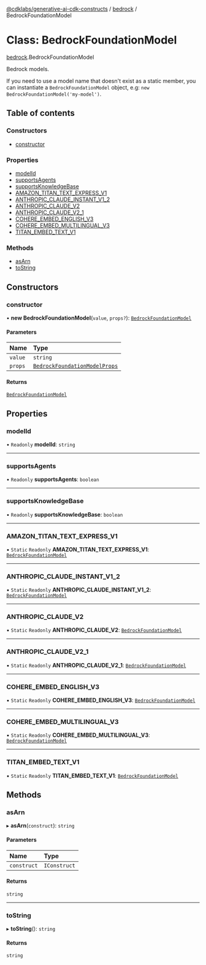 [@cdklabs/generative-ai-cdk-constructs](../README.md) / [bedrock](../modules/bedrock.md) / BedrockFoundationModel

# Class: BedrockFoundationModel

[bedrock](../modules/bedrock.md).BedrockFoundationModel

Bedrock models.

If you need to use a model name that doesn't exist as a static member, you
can instantiate a `BedrockFoundationModel` object, e.g: `new BedrockFoundationModel('my-model')`.

## Table of contents

### Constructors

- [constructor](bedrock.BedrockFoundationModel.md#constructor)

### Properties

- [modelId](bedrock.BedrockFoundationModel.md#modelid)
- [supportsAgents](bedrock.BedrockFoundationModel.md#supportsagents)
- [supportsKnowledgeBase](bedrock.BedrockFoundationModel.md#supportsknowledgebase)
- [AMAZON\_TITAN\_TEXT\_EXPRESS\_V1](bedrock.BedrockFoundationModel.md#amazon_titan_text_express_v1)
- [ANTHROPIC\_CLAUDE\_INSTANT\_V1\_2](bedrock.BedrockFoundationModel.md#anthropic_claude_instant_v1_2)
- [ANTHROPIC\_CLAUDE\_V2](bedrock.BedrockFoundationModel.md#anthropic_claude_v2)
- [ANTHROPIC\_CLAUDE\_V2\_1](bedrock.BedrockFoundationModel.md#anthropic_claude_v2_1)
- [COHERE\_EMBED\_ENGLISH\_V3](bedrock.BedrockFoundationModel.md#cohere_embed_english_v3)
- [COHERE\_EMBED\_MULTILINGUAL\_V3](bedrock.BedrockFoundationModel.md#cohere_embed_multilingual_v3)
- [TITAN\_EMBED\_TEXT\_V1](bedrock.BedrockFoundationModel.md#titan_embed_text_v1)

### Methods

- [asArn](bedrock.BedrockFoundationModel.md#asarn)
- [toString](bedrock.BedrockFoundationModel.md#tostring)

## Constructors

### constructor

• **new BedrockFoundationModel**(`value`, `props?`): [`BedrockFoundationModel`](bedrock.BedrockFoundationModel.md)

#### Parameters

| Name | Type |
| :------ | :------ |
| `value` | `string` |
| `props` | [`BedrockFoundationModelProps`](../interfaces/bedrock.BedrockFoundationModelProps.md) |

#### Returns

[`BedrockFoundationModel`](bedrock.BedrockFoundationModel.md)

## Properties

### modelId

• `Readonly` **modelId**: `string`

___

### supportsAgents

• `Readonly` **supportsAgents**: `boolean`

___

### supportsKnowledgeBase

• `Readonly` **supportsKnowledgeBase**: `boolean`

___

### AMAZON\_TITAN\_TEXT\_EXPRESS\_V1

▪ `Static` `Readonly` **AMAZON\_TITAN\_TEXT\_EXPRESS\_V1**: [`BedrockFoundationModel`](bedrock.BedrockFoundationModel.md)

___

### ANTHROPIC\_CLAUDE\_INSTANT\_V1\_2

▪ `Static` `Readonly` **ANTHROPIC\_CLAUDE\_INSTANT\_V1\_2**: [`BedrockFoundationModel`](bedrock.BedrockFoundationModel.md)

___

### ANTHROPIC\_CLAUDE\_V2

▪ `Static` `Readonly` **ANTHROPIC\_CLAUDE\_V2**: [`BedrockFoundationModel`](bedrock.BedrockFoundationModel.md)

___

### ANTHROPIC\_CLAUDE\_V2\_1

▪ `Static` `Readonly` **ANTHROPIC\_CLAUDE\_V2\_1**: [`BedrockFoundationModel`](bedrock.BedrockFoundationModel.md)

___

### COHERE\_EMBED\_ENGLISH\_V3

▪ `Static` `Readonly` **COHERE\_EMBED\_ENGLISH\_V3**: [`BedrockFoundationModel`](bedrock.BedrockFoundationModel.md)

___

### COHERE\_EMBED\_MULTILINGUAL\_V3

▪ `Static` `Readonly` **COHERE\_EMBED\_MULTILINGUAL\_V3**: [`BedrockFoundationModel`](bedrock.BedrockFoundationModel.md)

___

### TITAN\_EMBED\_TEXT\_V1

▪ `Static` `Readonly` **TITAN\_EMBED\_TEXT\_V1**: [`BedrockFoundationModel`](bedrock.BedrockFoundationModel.md)

## Methods

### asArn

▸ **asArn**(`construct`): `string`

#### Parameters

| Name | Type |
| :------ | :------ |
| `construct` | `IConstruct` |

#### Returns

`string`

___

### toString

▸ **toString**(): `string`

#### Returns

`string`
